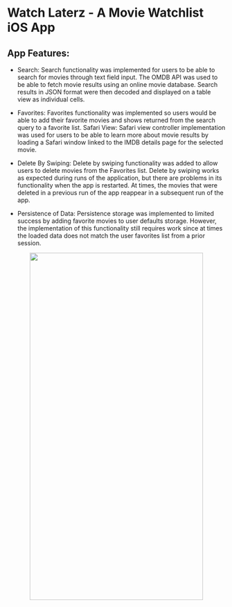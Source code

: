 # Watch Laterz - A Movie Watchlist iOS App

## App Features: 

- Search: Search functionality was implemented for users to be able to search for movies through text field input. The OMDB API was used to be able to fetch movie results using an online movie database. Search results in JSON format were then decoded and displayed on a table view as individual cells. 

- Favorites: Favorites functionality was implemented so users would be able to add their favorite movies and shows returned from the search query to a favorite list. 
Safari View: Safari view controller implementation was used for users to be able to learn more about movie results by loading a Safari window linked to the IMDB details page for the selected movie. 


- Delete By Swiping: Delete by swiping functionality was added to allow users to delete movies from the Favorites list. Delete by swiping works as expected during runs of the application, but there are problems in its functionality when the app is restarted. At times, the movies that were deleted in a previous run of the app reappear in a subsequent run of the app. 


- Persistence of Data: Persistence storage was implemented to limited success by adding favorite movies to user defaults storage. However, the implementation of this functionality still requires work since at times the loaded data does not match the user favorites list from a prior session. 

<p align="center">
<img width="400" height="800" src="https://user-images.githubusercontent.com/78060658/158344668-bcfe3d4d-1c12-4997-b9ab-8317b4406d42.gif">
</p>
